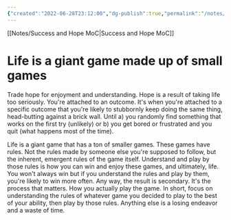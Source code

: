 ```yaml
---
{"created":"2022-06-28T23:12:00","dg-publish":true,"permalink":"/notes/life-is-a-giant-game-made-up-of-small-games/","dgPassFrontmatter":true,"updated":"2025-01-19T22:24:19.245+01:00"}
---
```


[[Notes/Success and Hope MoC\|Success and Hope MoC]]

# Life is a giant game made up of small games
Trade hope for enjoyment and understanding. Hope is a result of taking life too seriously. You're attached to an outcome. It's when you're attached to a specific outcome that you're likely to stubbornly keep doing the same thing, head-butting against a brick wall. 
Until a) you randomly find something that works on the first try (unlikely) or b) you get bored or frustrated and you quit (what happens most of the time).

Life is a giant game that has a ton of smaller games. These games have rules. Not the rules made by someone else you're supposed to follow, but the inherent, emergent rules of the game itself. Understand and play by those rules is how you can win and enjoy these games, and ultimately, life.
You won't always win but if you understand the rules and play by them, you're likely to win more often. Any way, the result is secondary. It's the process that matters. How you actually play the game.
In short, focus on understanding the rules of whatever game you decided to play to the best of your ability, then play by those rules. Anything else is a losing endeavor and a waste of time.